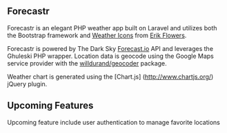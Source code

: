 ## Forecastr

Forecastr is an elegant PHP weather app built on Laravel and utilizes both the Bootstrap framework and [Weather Icons](http://erikflowers.github.io/weather-icons/) from [Erik Flowers](https://github.com/erikflowers/).  

Forecastr is powered by The Dark Sky [Forecast.io](https://developer.forecast.io/) API and leverages the Ghuleski PHP wrapper.  Location data is geocode using the Google Maps service provider with the [willdurand/geocoder](https://packagist.org/packages/willdurand/geocoder) package.

Weather chart is generated using the [Chart.js] (http://www.chartjs.org/) jQuery plugin.

## Upcoming Features

Upcoming feature include user authentication to manage favorite locations